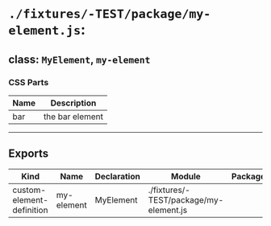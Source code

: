 # `./fixtures/-TEST/package/my-element.js`:

## class: `MyElement`, `my-element`

### CSS Parts

| Name | Description     |
| ---- | --------------- |
| bar  | the bar element |

<hr/>

## Exports

| Kind                      | Name       | Declaration | Module                                 | Package |
| ------------------------- | ---------- | ----------- | -------------------------------------- | ------- |
| custom-element-definition | my-element | MyElement   | ./fixtures/-TEST/package/my-element.js |         |
